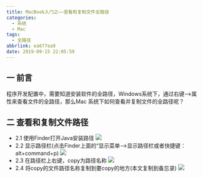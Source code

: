 ```yaml
---
title: MacBook入门之——查看和复制文件全路径
categories:
  - 系统
  - Mac
tags:
  - 全路径
abbrlink: ea677ea9
date: 2019-09-15 22:05:59
---
```

## 一 前言

程序开发配置中，需要知道安装软件的全路径，Windows系统下，通过右键—>属性来查看文件的全路径，那么Mac 系统下如何查看并复制文件的全路径呢？      

<!--more-->

## 二 查看和复制文件路径

* 2.1 使用Finder打开Java安装路径
  ![][1]
*  2.2 显示路径栏(点击Finder上面的“显示菜单—>显示路径栏或者快捷键：alt+command+p)
	![][2]
* 2.3 在路径栏上右键，copy为路径名称
	![][3]
* 2.4 将copy的文件路径名称复制到要copy的地方(本文复制到备忘录)
	![][4]



[1]: https://jsd.onmicrosoft.cn/gh/PGzxc/CDN/blog-image/mac-file-path-java-look.png
[2]: https://jsd.onmicrosoft.cn/gh/PGzxc/CDN/blog-image/mac-file-path-show.png
[3]: https://jsd.onmicrosoft.cn/gh/PGzxc/CDN/blog-image/mac-file-path-copy-path.png
[4]: https://jsd.onmicrosoft.cn/gh/PGzxc/CDN/blog-image/mac-file-path-copy-editor.png
